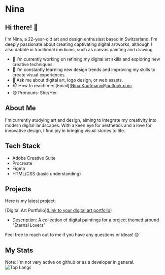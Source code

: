 # Nina

## Hi there! 👋

I'm Nina, a 22-year-old art and design enthusiast based in Switzerland. I'm deeply passionate about creating captivating digital artworks, although I also dabble in traditional mediums, such as canvas painting and drawing.

- 🔭 I’m currently working on refining my digital art skills and exploring new creative techniques.
- 🌱 I’m constantly learning new design trends and improving my skills to create visual experiences.
- 💬 Ask me about digital art, logo design, or web assets.
- 📫 How to reach me: [Email](Nina.Kaufmann@outlook.com.
- 😄 Pronouns: She/Her.

## About Me

I'm currently studying art and design, aiming to integrate my creativity into modern digital landscapes. With a keen eye for aesthetics and a love for innovative design, I find joy in bringing visual stories to life.

## Tech Stack

- Adobe Creative Suite
- Procreate
- Figma
- HTML/CSS (basic understanding)

## Projects

Here is my latest project:

[Digital Art Portfolio]([Link to your digital art portfolio](https://nina-kaufmann.github.io/Eternal-Lovers.github.io/index.html))
   - Description: A collection of digital paintings for a project themed around "Eternal Lovers"

Feel free to reach out to me if you have any questions or ideas! 😊
## My Stats
Note: I'm not very active on github or as a developer in general.
![Top Langs](https://github-readme-stats.vercel.app/api/top-langs/?username=Nina-Kaufmann&theme=tokyonight)


